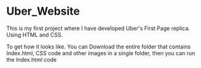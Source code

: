 # Uber_Website
This is my first project where I have developed Uber's First Page replica. Using HTML and CSS.


To get how it looks like. You can Download the entire folder that contains Index.html, CSS code and other images in a single folder, then you can run the Index.html code
